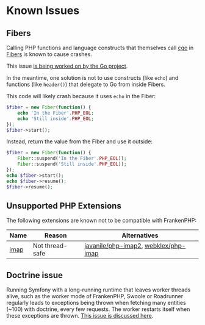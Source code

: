 # Known Issues

## Fibers

Calling PHP functions and language constructs that themselves call [cgo](https://go.dev/blog/cgo) in [Fibers](https://www.php.net/manual/en/language.fibers.php) is known to cause crashes.

This issue [is being worked on by the Go project](https://github.com/golang/go/issues/62130).


In the meantime, one solution is not to use constructs (like `echo`) and functions (like `header()`) that delegate to Go from inside Fibers.

This code will likely crash because it uses `echo` in the Fiber:

```php
$fiber = new Fiber(function() {
    echo 'In the Fiber'.PHP_EOL;
    echo 'Still inside'.PHP_EOL;
});
$fiber->start();
```

Instead, return the value from the Fiber and use it outside:

```php
$fiber = new Fiber(function() {
    Fiber::suspend('In the Fiber'.PHP_EOL));
    Fiber::suspend('Still inside'.PHP_EOL));
});
echo $fiber->start();
echo $fiber->resume();
$fiber->resume();
```

## Unsupported PHP Extensions

The following extensions are known not to be compatible with FrankenPHP:

| Name                                                        | Reason          | Alternatives                                                                                                         |
| ----------------------------------------------------------- | --------------- | -------------------------------------------------------------------------------------------------------------------- |
| [imap](https://www.php.net/manual/en/imap.installation.php) | Not thread-safe | [javanile/php-imap2](https://github.com/javanile/php-imap2), [webklex/php-imap](https://github.com/Webklex/php-imap) |

## Doctrine issue

Running Symfony with a long-running runtime that leaves worker threads alive, such as the worker mode of FrankenPHP, Swoole or Roadrunner regularly leads to exceptions being thrown when fetching many entities (~100) with doctrine, every few requests. The worker restarts itself when these exceptions are thrown.
[This issue is discussed here](https://github.com/symfony/symfony/issues/51661).
